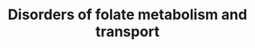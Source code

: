 ---
annotations:
- id: DOID:0050731
  parent: genetic disease
  type: Disease Ontology
  value: vitamin B12 deficiency
- id: CL:2000029
  parent: animal cell
  type: Cell Type Ontology
  value: central nervous system neuron
- id: DOID:0050718
  parent: genetic disease
  type: Disease Ontology
  value: vitamin metabolic disorder
- id: DOID:0050719
  parent: genetic disease
  type: Disease Ontology
  value: cerebral folate receptor alpha deficiency
- id: PW:0002343
  parent: disease pathway
  type: Pathway Ontology
  value: methylenetetrahydrofolate reductase deficiency pathway
- id: PW:0000140
  parent: regulatory pathway
  type: Pathway Ontology
  value: folate metabolic pathway
- id: PW:0000013
  parent: disease pathway
  type: Pathway Ontology
  value: disease pathway
authors:
- Jessev1993
- Egonw
- Andra
- DeSl
- Khanspers
- IreneHemel
- Josienlandman
- Fehrhart
- Eweitz
- Finterly
communities:
- Diseases
- IEM
- RareDiseases
description: Folates play an essential role in one-carbon methyl transfer reactions,
  mediating several biological processes (e.g. DNA synthesis, epigentics by methylation,
  embryonic central nervous system development, cata-/anabolism of amino acids, and
  anabolism of thymidines, purines, and neurotransmitters. The biologically active
  folic acid derivative is 5,6,7,8-tetrahydrofolate (THF). Dietary folate is absorbed
  in the intestine, and stored in the liver for few months. [rephrased from chapter
  10 of Blau et al, ISBN 3642403360 (978-3642403361)].   For more detail on MTHFR
  deficiency, please visit [https://www.wikipathways.org/index.php/Pathway:WP4288].
last-edited: 2021-06-22
ndex: 2bb57b0c-8b6a-11eb-9e72-0ac135e8bacf
organisms:
- Homo sapiens
redirect_from:
- /index.php/Pathway:WP4259
- /instance/WP4259
revision: null
schema-jsonld:
- '@context': https://schema.org/
  '@id': https://wikipathways.github.io/pathways/WP4259.html
  '@type': Dataset
  creator:
    '@type': Organization
    name: WikiPathways
  description: Folates play an essential role in one-carbon methyl transfer reactions,
    mediating several biological processes (e.g. DNA synthesis, epigentics by methylation,
    embryonic central nervous system development, cata-/anabolism of amino acids,
    and anabolism of thymidines, purines, and neurotransmitters. The biologically
    active folic acid derivative is 5,6,7,8-tetrahydrofolate (THF). Dietary folate
    is absorbed in the intestine, and stored in the liver for few months. [rephrased
    from chapter 10 of Blau et al, ISBN 3642403360 (978-3642403361)].   For more detail
    on MTHFR deficiency, please visit [https://www.wikipathways.org/index.php/Pathway:WP4288].
  keywords:
  - 10-Formyl-THF
  - 5,10-Methenyl-THF
  - 5,10-Methylene-THF
  - 5-Formyl-THF
  - 5-Methyl-THF
  - 5-formimino-THF
  - AICAR
  - AICART
  - CO2
  - DHF
  - DHFR
  - DNA methylation
  - FAICAR
  - FIGLU
  - FITHFCH
  - FTHFDH
  - FTHFI
  - 'Folate receptor '
  - Folic acid
  - Formyl-GAR
  - GAR
  - GARTF
  - Homocysteine
  - L-glutamic acid
  - L-histidine
  - MS
  - MTHFCH
  - MTHFD1
  - MTHFR
  - MTHFS
  - Methionine
  - NH4+
  - PCFT
  - Protein methylation
  - Purine Metabolism
  - Pyrimidine metabolism
  - SAH
  - SAM
  - SHMT
  - THF
  - TS
  - Vitamin B12
  - alpha
  - dTMP
  - dUMP
  - glycine
  - serine
  license: CC0
  name: Disorders of folate metabolism and transport
seo: CreativeWork
title: Disorders of folate metabolism and transport
wpid: WP4259
---